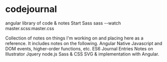 # codejournal
angular library of code &amp; notes
Start Sass
sass --watch master.scss:master.css

Collection of notes on things I'm working on and placing here as a reference.
It includes notes on the following.
Angular
Native Javascript and DOM events, higher-order functions, etc.
ES6
Journal Entries
Notes on Illustrator
Jquery
node.js
Sass & CSS
SVG & implementation with Angular.
